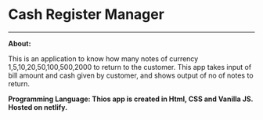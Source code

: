 # Cash Register Manager
<hr>
<b>About:</b>
<p>This is an application to know how many notes of currency 1,5,10,20,50,100,500,2000 to return to the customer. This app takes input of bill amount and cash given by customer, and shows output of no of notes to return.</p>

<b>Programming Language:<b>
Thios app is created in Html, CSS and Vanilla JS. Hosted on netlify.